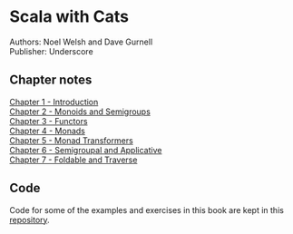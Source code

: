 # Scala with Cats
Authors: Noel Welsh and Dave Gurnell  
Publisher: Underscore

## Chapter notes
[Chapter 1 - Introduction](chapter1.md)  
[Chapter 2 - Monoids and Semigroups](chapter2.md)  
[Chapter 3 - Functors](chapter3.md)  
[Chapter 4 - Monads](chapter4.md)  
[Chapter 5 - Monad Transformers](chapter5.md)  
[Chapter 6 - Semigroupal and Applicative](chapter6.md)  
[Chapter 7 - Foldable and Traverse](chapter7.md)  

## Code
Code for some of the examples and exercises in this book are kept in this [repository](https://github.com/sophiecollard/scala-with-cats).
